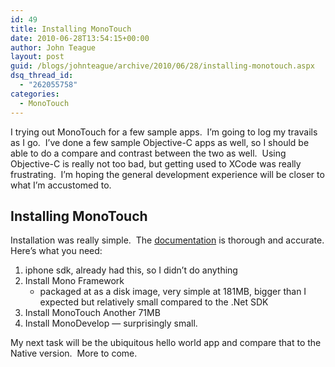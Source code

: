 ```yaml
---
id: 49
title: Installing MonoTouch
date: 2010-06-28T13:54:15+00:00
author: John Teague
layout: post
guid: /blogs/johnteague/archive/2010/06/28/installing-monotouch.aspx
dsq_thread_id:
  - "262055758"
categories:
  - MonoTouch
---
```

I trying out MonoTouch for a few sample apps.&#160; I’m going to log my travails as I go.&#160; I’ve done a few sample Objective-C apps as well, so I should be able to do a compare and contrast between the two as well.&#160; Using Objective-C is really not too bad, but getting used to XCode was really frustrating.&#160; I’m hoping the general development experience will be closer to what I’m accustomed to.

## Installing MonoTouch

Installation was really simple.&#160; The [documentation](http://monotouch.net/Documentation/Installation) is thorough and accurate. Here’s what you need:

  1. iphone sdk, already had this, so I didn&#8217;t do anything 
  2. Install Mono Framework 
      * packaged at as a disk image, very simple at 181MB, bigger than I expected but relatively small compared to the .Net SDK
  3. Install MonoTouch Another 71MB 
  4. Install MonoDevelop &#8212; surprisingly small.

My next task will be the ubiquitous hello world app and compare that to the Native version.&#160; More to come.